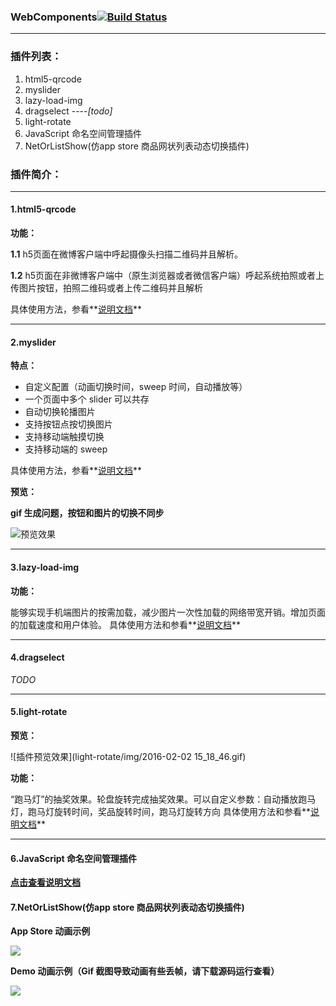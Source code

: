 

### **WebComponents**[![Build Status](https://travis-ci.org/zhiqiang21/WebComponent.svg?branch=master)](https://travis-ci.org/zhiqiang21/WebComponent)
----

### **插件列表：**

1. html5-qrcode
2. myslider
3. lazy-load-img
4. dragselect ----*[todo]*
5. light-rotate
6. JavaScript 命名空间管理插件
7. NetOrListShow(仿app store 商品网状列表动态切换插件)

### **插件简介：**
----

#### **1.html5-qrcode**
**功能：**

**1.1** h5页面在微博客户端中呼起摄像头扫描二维码并且解析。

**1.2** h5页面在非微博客户端中（原生浏览器或者微信客户端）呼起系统拍照或者上传图片按钮，拍照二维码或者上传二维码并且解析

具体使用方法，参看**[说明文档](https://github.com/zhiqiang21/WebComponent/tree/master/html5-Qrcode/README.md)**

----
#### **2.myslider**

**特点：**
- 自定义配置（动画切换时间，sweep 时间，自动播放等）
- 一个页面中多个 slider 可以共存
- 自动切换轮播图片
- 支持按钮点按切换图片
- 支持移动端触摸切换
- 支持移动端的 sweep

具体使用方法，参看**[说明文档](https://github.com/zhiqiang21/WebComponent/blob/master/MySlider/README.md)**

**预览：**

**gif 生成问题，按钮和图片的切换不同步**

![预览效果](http://ww1.sinaimg.cn/large/698e22a9jw1f2cdnw4jgyg20pl0es7wh.gif)

----
#### **3.lazy-load-img**

**功能：**

能够实现手机端图片的按需加载，减少图片一次性加载的网络带宽开销。增加页面的加载速度和用户体验。
具体使用方法和参看**[说明文档](https://github.com/zhiqiang21/WebComponent/tree/master/lazy-load-img)**

----
#### **4.dragselect**
 *TODO*

----
#### **5.light-rotate**
**预览：**

![插件预览效果](light-rotate/img/2016-02-02 15_18_46.gif)

**功能：**

“跑马灯”的抽奖效果。轮盘旋转完成抽奖效果。可以自定义参数：自动播放跑马灯，跑马灯旋转时间，奖品旋转时间，跑马灯旋转方向
具体使用方法和参看**[说明文档](https://github.com/zhiqiang21/WebComponent/tree/master/light-rotate/README.md)**

----
#### **6.JavaScript 命名空间管理插件**

**[点击查看说明文档](https://github.com/zhiqiang21/WebComponent/tree/master/JsNameSpaceManage/README.md)**

#### **7.NetOrListShow(仿app store 商品网状列表动态切换插件)**

**App Store 动画示例**

![](http://ww1.sinaimg.cn/large/698e22a9jw1f4ei3lryb0g20bp0gz4qp.gif)


**Demo 动画示例（Gif 截图导致动画有些丢帧，请下载源码运行查看）**

![](http://ww2.sinaimg.cn/large/698e22a9gw1f3zgw584l9g20df0joq4p.gif)
